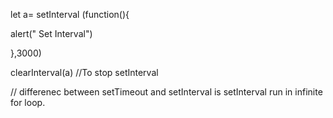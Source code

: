 let a= setInterval (function(){

  alert(" Set Interval")
  
},3000)

clearInterval(a) //To stop setInterval

// differenec between setTimeout and setInterval is setInterval run in infinite for loop.
